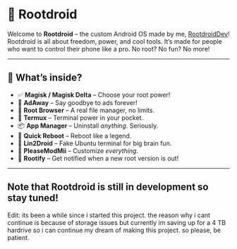 # 🤖 Rootdroid

Welcome to **Rootdroid** – the custom Android OS made by me, [RootdroidDev](https://github.com/RootdroidDev)!  
Rootdroid is all about freedom, power, and cool tools. It’s made for people who want to control their phone like a pro. No root? No fun? No more!

---

## 🔧 What’s inside?

- ✅ **Magisk / Magisk Delta** – Choose your root power!
- 🚫 **AdAway** – Say goodbye to ads forever!
- 📂 **Root Browser** – A real file manager, no limits.
- 🧪 **Termux** – Terminal power in your pocket.
- 📦 **App Manager** – Uninstall *anything*. Seriously.
- 🔁 **Quick Reboot** – Reboot like a legend.
- 🐧 **Lin2Droid** – Fake Ubuntu terminal for big brain fun.
- 🎨 **PleaseModMii** – Customize *everything*.
- 🔔 **Rootify** – Get notified when a new root version is out!

---

## Note that Rootdroid is still in development so stay tuned!

Edit: its been a while since i started this project. the reason why i cant continue is because of storage issues but currently im saving up for a 4 TB hardrive so i can continue my dream of making this project. so please, be patient.